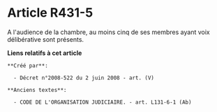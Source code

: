 # Article R431-5

A l'audience de la chambre, au moins cinq de ses membres ayant voix délibérative sont présents.

**Liens relatifs à cet article**

	**Créé par**:

	  - Décret n°2008-522 du 2 juin 2008 - art. (V)

	**Anciens textes**:

	  - CODE DE L'ORGANISATION JUDICIAIRE. - art. L131-6-1 (Ab)
